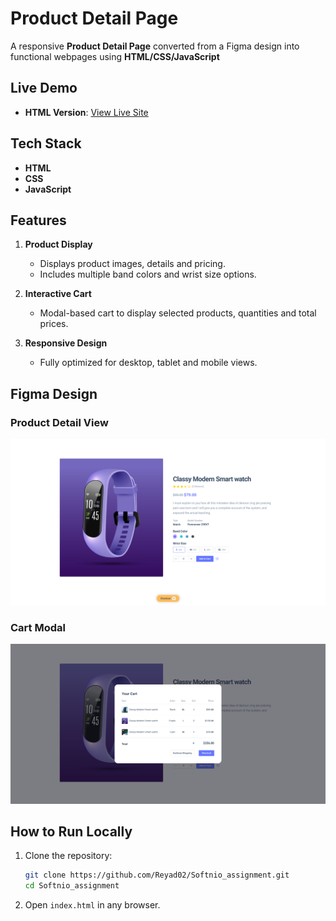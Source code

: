 # Product Detail Page

A responsive **Product Detail Page** converted from a Figma design into functional webpages using **HTML/CSS/JavaScript**

## Live Demo

- **HTML Version**: [View Live Site](https://lucky-llama-5c408b.netlify.app/)

## Tech Stack

- **HTML**
- **CSS**
- **JavaScript**

## Features

1. **Product Display**
   - Displays product images, details and pricing.
   - Includes multiple band colors and wrist size options.

2. **Interactive Cart**
   - Modal-based cart to display selected products, quantities and total prices.

3. **Responsive Design**
   - Fully optimized for desktop, tablet and mobile views.
  
## Figma Design

### Product Detail View
![Product Detail](assets/Product%20-%20detail.png)

### Cart Modal
![Cart Modal](assets/Cart%20-%20modal.png)

## How to Run Locally

1. Clone the repository:
   ```bash
   git clone https://github.com/Reyad02/Softnio_assignment.git
   cd Softnio_assignment
   ```
2. Open `index.html`  in any browser.

